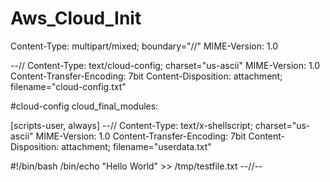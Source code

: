 # Aws_Cloud_Init

Content-Type: multipart/mixed; boundary="//" MIME-Version: 1.0

--// Content-Type: text/cloud-config; charset="us-ascii" MIME-Version: 1.0 Content-Transfer-Encoding: 7bit Content-Disposition: attachment; filename="cloud-config.txt"

#cloud-config cloud_final_modules:

[scripts-user, always]
--// Content-Type: text/x-shellscript; charset="us-ascii" MIME-Version: 1.0 Content-Transfer-Encoding: 7bit Content-Disposition: attachment; filename="userdata.txt"

#!/bin/bash 
/bin/echo 
"Hello World" >> /tmp/testfile.txt 
--//--
